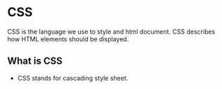 # CSS
CSS is the language we use to style and html document.
CSS describes how HTML elements should be displayed.

## What is CSS
* CSS stands for cascading style sheet.
